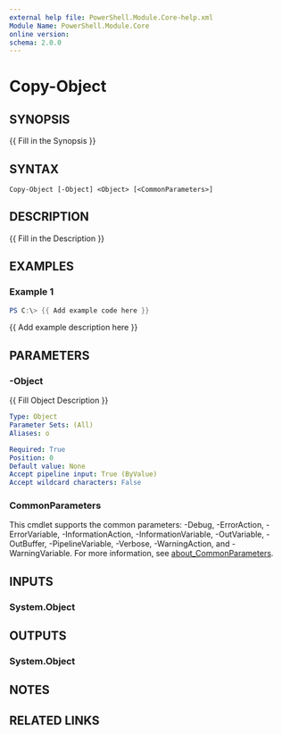 ```yaml
---
external help file: PowerShell.Module.Core-help.xml
Module Name: PowerShell.Module.Core
online version:
schema: 2.0.0
---
```


# Copy-Object

## SYNOPSIS
{{ Fill in the Synopsis }}

## SYNTAX

```
Copy-Object [-Object] <Object> [<CommonParameters>]
```

## DESCRIPTION
{{ Fill in the Description }}

## EXAMPLES

### Example 1
```powershell
PS C:\> {{ Add example code here }}
```

{{ Add example description here }}

## PARAMETERS

### -Object
{{ Fill Object Description }}

```yaml
Type: Object
Parameter Sets: (All)
Aliases: o

Required: True
Position: 0
Default value: None
Accept pipeline input: True (ByValue)
Accept wildcard characters: False
```

### CommonParameters
This cmdlet supports the common parameters: -Debug, -ErrorAction, -ErrorVariable, -InformationAction, -InformationVariable, -OutVariable, -OutBuffer, -PipelineVariable, -Verbose, -WarningAction, and -WarningVariable. For more information, see [about_CommonParameters](http://go.microsoft.com/fwlink/?LinkID=113216).

## INPUTS

### System.Object

## OUTPUTS

### System.Object
## NOTES

## RELATED LINKS
